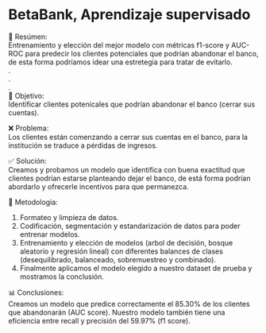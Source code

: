 # BetaBank, Aprendizaje supervisado

📖 Resúmen:  
Entrenamiento y elección del mejor modelo con métricas f1-score y AUC-ROC para predecir los clientes potenciales que podrían abandonar el banco, de esta forma podríamos idear una estretegia para tratar de evitarlo.  
.  
.  
.   
🎯 Objetivo:  
Identificar clientes potenicales que podrían abandonar el banco (cerrar sus cuentas).

❌ Problema:  
Los clientes están comenzando a cerrar sus cuentas en el banco, para la institución se traduce a pérdidas de ingresos.

✅ Solución:  
Creamos y probamos un modelo que identifica con buena exactitud que clientes podrían estarse planteando dejar el banco, de está forma podrían abordarlo y ofrecerle incentivos para que permanezca. 

🔢 Metodologia:  
  1. Formateo y limpieza de datos.  
  2. Codificación, segmentación y estandarización de datos para poder entrenar modelos.  
  3. Entrenamiento y elección de modelos (arbol de decisión, bosque aleatorio y regresión lineal) con diferentes balances de clases (desequilibrado, balanceado, sobremuestreo y combinado).  
  4. Finalmente aplicamos el modelo elegido a nuestro dataset de prueba y mostramos la conclusión.  

📊 Conclusiones:  
Creamos un modelo que predice correctamente el 85.30% de los clientes que abandonarán (AUC score). Nuestro modelo también tiene una eficiencia entre recall y precisión del 59.97% (f1 score). 
  
